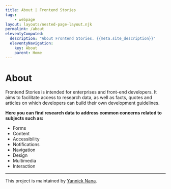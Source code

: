 ```yaml
---
title: About | Frontend Stories
tags: 
    - webpage
layout: layouts/nested-page-layout.njk
permalink: /about
eleventyComputed:
  description: "About Frontend Stories. {{meta.site_description}}"
  eleventyNavigation:
    key: About
    parent: Home
---
```


# About

Frontend Stories is intended for enterprises and front-end developers. It aims to facilitate access to research data, as well as facts, quotes and articles on which developers can build their own development guidelines. 

**Here you can find research data to address common concerns related to subjects such as:**
- Forms
- Content
- Accessibility 
- Notifications 
- Navigation
- Design 
- Multimedia 
- Interaction 

---

This project is maintained by [Yannick Nana](https://yannicknana.fr).


